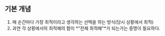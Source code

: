 ## 기본 개념
1. 매 순간마다 가장 최적이라고 생각하는 선택을 하는 방식(당시 상황에서 최적)
2. 과연 각 상황에서의 최적해의 합이 *"전체 최적해"*가 되는가는 증명이 필요하다.